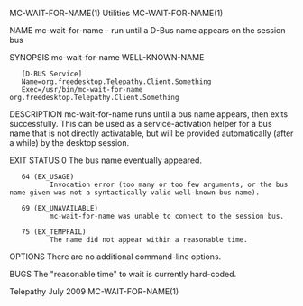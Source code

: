 MC-WAIT-FOR-NAME(1)                                                  Utilities                                                 MC-WAIT-FOR-NAME(1)

NAME
       mc-wait-for-name - run until a D-Bus name appears on the session bus

SYNOPSIS
       mc-wait-for-name WELL-KNOWN-NAME

       [D-BUS Service]
       Name=org.freedesktop.Telepathy.Client.Something
       Exec=/usr/bin/mc-wait-for-name org.freedesktop.Telepathy.Client.Something

DESCRIPTION
       mc-wait-for-name  runs  until  a  bus name appears, then exits successfully. This can be used as a service-activation helper for a bus name
       that is not directly activatable, but will be provided automatically (after a while) by the desktop session.

EXIT STATUS
       0      The bus name eventually appeared.

       64 (EX_USAGE)
              Invocation error (too many or too few arguments, or the bus name given was not a syntactically valid well-known bus name).

       69 (EX_UNAVAILABLE)
              mc-wait-for-name was unable to connect to the session bus.

       75 (EX_TEMPFAIL)
              The name did not appear within a reasonable time.

OPTIONS
       There are no additional command-line options.

BUGS
       The "reasonable time" to wait is currently hard-coded.

Telepathy                                                            July 2009                                                 MC-WAIT-FOR-NAME(1)
